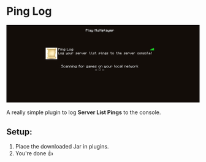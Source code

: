 # Ping Log

![](https://raw.githubusercontent.com/fxiqval/pingLog/master/banner.png?token=GHSAT0AAAAAACCUG6ILWIP54GY2CHNXXZVCZD4X4LA)

A really simple plugin to log **Server List Pings** to the console.
## Setup:

1. Place the downloaded Jar in plugins.
1. You're done 👍
